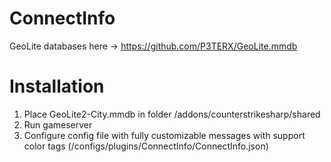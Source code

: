 # ConnectInfo

GeoLite databases here -> https://github.com/P3TERX/GeoLite.mmdb

# Installation

1) Place GeoLite2-City.mmdb in folder /addons/counterstrikesharp/shared
2) Run gameserver
3) Configure config file with fully customizable messages with support color tags (/configs/plugins/ConnectInfo/ConnectInfo.json)
